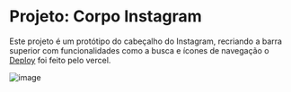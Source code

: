 # Projeto: Corpo Instagram
Este projeto é um protótipo do cabeçalho do Instagram, recriando a barra superior com funcionalidades como a busca e ícones de navegação o [Deploy](https://instagraaam-ofp2bnsmd-joao-pedros-projects-5a643f01.vercel.app) foi feito pelo vercel.

![image](https://github.com/user-attachments/assets/d6312584-8238-43d5-b292-fb99e87b4904)
